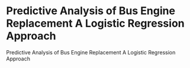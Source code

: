 # Predictive Analysis of Bus Engine Replacement A Logistic Regression Approach
 Predictive Analysis of Bus Engine Replacement A Logistic Regression Approach
